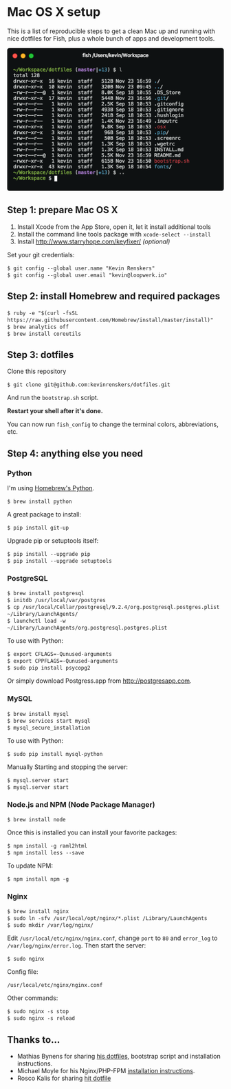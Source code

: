# Mac OS X setup

This is a list of reproducible steps to get a clean Mac up and running with nice dotfiles for Fish, plus a whole bunch of apps and development tools.

![Fish theme](screenshot.png)


## Step 1: prepare Mac OS X

1. Install Xcode from the App Store, open it, let it install additional tools
2. Install the command line tools package with `xcode-select --install`
3. Install http://www.starryhope.com/keyfixer/ *(optional)*

Set your git credentials:

    $ git config --global user.name "Kevin Renskers"
    $ git config --global user.email "kevin@loopwerk.io"


## Step 2: install Homebrew and required packages

    $ ruby -e "$(curl -fsSL https://raw.githubusercontent.com/Homebrew/install/master/install)"
    $ brew analytics off
    $ brew install coreutils


## Step 3: dotfiles

Clone this repository

    $ git clone git@github.com:kevinrenskers/dotfiles.git

And run the `bootstrap.sh` script.

**Restart your shell after it's done.** 

You can now run `fish_config` to change the terminal colors, abbreviations, etc.


## Step 4: anything else you need

### Python
I'm using [Homebrew's Python](https://docs.brew.sh/Homebrew-and-Python.html).

    $ brew install python

A great package to install:

    $ pip install git-up

Upgrade pip or setuptools itself:

    $ pip install --upgrade pip
    $ pip install --upgrade setuptools


### PostgreSQL

    $ brew install postgresql
    $ initdb /usr/local/var/postgres
    $ cp /usr/local/Cellar/postgresql/9.2.4/org.postgresql.postgres.plist ~/Library/LaunchAgents/
    $ launchctl load -w ~/Library/LaunchAgents/org.postgresql.postgres.plist

To use with Python:

    $ export CFLAGS=-Qunused-arguments
    $ export CPPFLAGS=-Qunused-arguments
    $ sudo pip install psycopg2

Or simply download Postgress.app from http://postgresapp.com.


### MySQL

    $ brew install mysql
    $ brew services start mysql
    $ mysql_secure_installation

To use with Python:

    $ sudo pip install mysql-python

Manually Starting and stopping the server:

    $ mysql.server start
    $ mysql.server start


### Node.js and NPM (Node Package Manager)

    $ brew install node

Once this is installed you can install your favorite packages:

    $ npm install -g raml2html
    $ npm install less --save

To update NPM:

    $ npm install npm -g


### Nginx

    $ brew install nginx
    $ sudo ln -sfv /usr/local/opt/nginx/*.plist /Library/LaunchAgents
    $ sudo mkdir /var/log/nginx/

Edit `/usr/local/etc/nginx/nginx.conf`, change `port` to `80` and `error_log` to `/var/log/nginx/error.log`. Then start the server:

    $ sudo nginx

Config file:

    /usr/local/etc/nginx/nginx.conf

Other commands:

    $ sudo nginx -s stop
    $ sudo nginx -s reload


## Thanks to...
* Mathias Bynens for sharing [his dotfiles](https://github.com/mathiasbynens/dotfiles), bootstrap script and installation instructions.
* Michael Moyle for his Nginx/PHP-FPM [installation instructions](http://michaelmoyle.blogspot.com/2013/01/install-php-with-nginx-and-php-fpm.html).
* Rosco Kalis for sharing [hit dotfile](https://github.com/rkalis/dotfiles)
